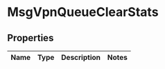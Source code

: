 
# MsgVpnQueueClearStats

## Properties
Name | Type | Description | Notes
------------ | ------------- | ------------- | -------------



